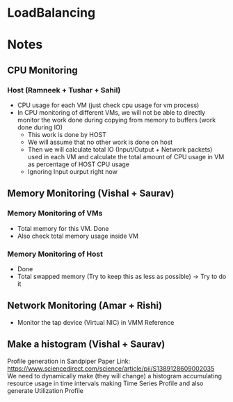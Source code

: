 # LoadBalancing

# Notes
## CPU Monitoring
### Host  (Ramneek + Tushar + Sahil)
- CPU usage for each VM (just check cpu usage for vm process)
- In CPU monitoring of different VMs, we will not be able to directly monitor the work done during copying from memory to buffers (work done during IO)
    - This work is done by HOST
    - We will assume that no other work is done on host
    - Then we will calculate total IO (Input/Output + Network packets) used in each VM and calculate the total amount of CPU usage in VM as percentage of HOST CPU usage
    - Ignoring Input ourput right now

## Memory Monitoring (Vishal + Saurav)
### Memory Monitoring of VMs
- Total memory for this VM. Done
- Also check total memory usage inside VM

### Memory Monitoring of Host
- Done
- Total swapped memory (Try to keep this as less as possible) -> Try to do it

## Network Monitoring (Amar + Rishi)
- Monitor the tap device (Virtual NIC) in VMM Reference


## Make a histogram (Vishal + Saurav)
Profile generation in Sandpiper
Paper Link: https://www.sciencedirect.com/science/article/pii/S1389128609002035  
We need to dynamically make (they will change) a histogram accumulating resource usage in time intervals making Time Series Profile and also generate Utilization Profile




